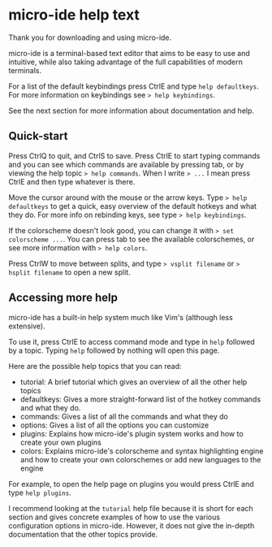 # micro-ide help text

Thank you for downloading and using micro-ide.

micro-ide is a terminal-based text editor that aims to be easy to use and intuitive,
while also taking advantage of the full capabilities of modern terminals.

For a list of the default keybindings press CtrlE and type `help defaultkeys`.
For more information on keybindings see `> help keybindings`.

See the next section for more information about documentation and help.

## Quick-start

Press CtrlQ to quit, and CtrlS to save. Press CtrlE to start typing commands and
you can see which commands are available by pressing tab, or by viewing the help
topic `> help commands`. When I write `> ...` I mean press CtrlE and then type
whatever is there.

Move the cursor around with the mouse or the arrow keys. Type
`> help defaultkeys` to  get a quick, easy overview of the default hotkeys and
what they do. For more info on rebinding keys, see type `> help keybindings`.

If the colorscheme doesn't look good, you can change it with
`> set colorscheme ...`. You can press tab to see the available colorschemes, or
see more information with `> help colors`.

Press CtrlW to move between splits, and type `> vsplit filename` or
`> hsplit filename` to open a new split.


## Accessing more help

micro-ide has a built-in help system much like Vim's (although less extensive).

To use it, press CtrlE to access command mode and type in `help` followed by a
topic. Typing `help` followed by nothing will open this page.

Here are the possible help topics that you can read:

* tutorial: A brief tutorial which gives an overview of all the other help
  topics
* defaultkeys: Gives a more straight-forward list of the hotkey commands and what
  they do.
* commands: Gives a list of all the commands and what they do
* options: Gives a list of all the options you can customize
* plugins: Explains how micro-ide's plugin system works and how to create your own
  plugins
* colors: Explains micro-ide's colorscheme and syntax highlighting engine and how to
  create your own colorschemes or add new languages to the engine

For example, to open the help page on plugins you would press CtrlE and type
`help plugins`.

I recommend looking at the `tutorial` help file because it is short for each
section and gives concrete examples of how to use the various configuration
options in micro-ide. However, it does not give the in-depth documentation that the
other topics provide.
